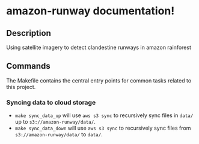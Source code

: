 # amazon-runway documentation!

## Description

Using satellite imagery to detect clandestine runways in amazon rainforest

## Commands

The Makefile contains the central entry points for common tasks related to this project.

### Syncing data to cloud storage

* `make sync_data_up` will use `aws s3 sync` to recursively sync files in `data/` up to `s3://amazon-runway/data/`.
* `make sync_data_down` will use `aws s3 sync` to recursively sync files from `s3://amazon-runway/data/` to `data/`.


